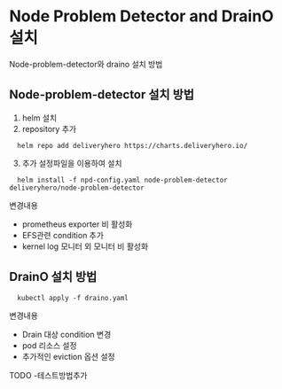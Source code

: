# Node Problem Detector and DrainO 설치
Node-problem-detector와 draino 설치 방법

## Node-problem-detector 설치 방법
1. helm 설치
2. repository 추가
```
  helm repo add deliveryhero https://charts.deliveryhero.io/
```
3. 추가 설정파일을 이용하여 설치
```
  helm install -f npd-config.yaml node-problem-detector deliveryhero/node-problem-detector 
```
변경내용
- prometheus exporter 비 활성화
- EFS관련 condition 추가
- kernel log 모니터 외 모니터 비 활성화

## DrainO 설치 방법
```
  kubectl apply -f draino.yaml
```
변경내용
- Drain 대상 condition 변경
- pod 리소스 설정
- 추가적인 eviction 옵션 설정


TODO
-테스트방법추가
